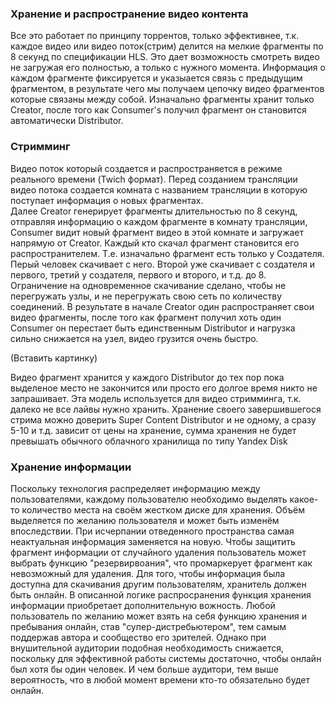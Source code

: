 ### Хранение и распространение видео контента
Все это работает по принципу торрентов, только эффективнее, т.к. каждое видео или видео поток(стрим) делится на мелкие фрагменты по 8 секунд по спецификации HLS. Это дает возможность смотреть видео не загружая его полностью, а только с нужного момента. 
Информация о каждом фрагменте фиксируется и указыается связь с предыдущим фрагментом, в результате чего мы получаем цепочку видео фрагментов которые связаны между собой. Изначально фрагменты хранит только Creator, после того как Consumer's получил фрагмент он становится автоматически Distributor. 

### Стримминг
Видео поток который создается и распространяется в режиме реального времени (Twich формат).
Перед созданием трансляции видео потока создается комната с названием трансляции в которую поступает информация о новых фрагментах.  
Далее Creator генерирует фрагменты длительностью по 8 секунд, отправляя информацию о каждом фрагменте в комнату трансляции, Consumer видит новый фрагмент видео в этой комнате и загружает напрямую от Creator. Каждый кто скачал фрагмент становится его распространителем. Т.е. изначально фрагмент есть только у Создателя. Перый человек скачивает с него. Второй уже скачивает с создателя и первого, третий у создателя, первого и второго, и т.д. до 8. Ограничение на одновременное скачивание сделано, чтобы не перегружать узлы, и не перегружать свою сеть по количеству соединений. В результате в начале Creator один распространяет свои видео фрагменты, после того как фрагмент получил хоть один Consumer он перестает быть единственным Distributor и нагрузка сильно снижается на узел, видео грузится очень быстро.

(Вставить картинку)

Видео фрагмент хранится у каждого Distributor до тех пор пока выделеное место не закончится или просто его долгое время никто не запрашивает. Эта модель используется для видео стримминга, т.к. далеко не все лайвы нужно хранить. 
Хранение своего завершившегося стрима можно доверить Super Content Distributor и не одному, а сразу 5-10 и т.д. зависит от цены на хранение, сумма хранения не будет превышать обычного облачного хранилища по типу Yandex Disk  

### Хранение информации

Поскольку технология распределяет информацию между пользователями, каждому пользователю необходимо выделять какое-то количество места на своём жестком диске для хранения. 
Объём выделяется по желанию пользователя и может быть изменём впоследствии.
При исчерпании отведенного пространства самая неактуальная информация заменяется на новую. 
Чтобы защитить фрагмент информации от случайного удаления пользователь может выбрать функцию "резервирвоания", что промаркерует фрагмент как невозможный для удаления. 
Для того, чтобы информация была доступна для скачивания другим пользователям, хранитель должен быть онлайн.
В описанной логике распросранения функция хранения информации приобретает дополнительную вожность. Любой пользователь по желанию может взять на себя функцию хранения и пребывания онлайн, став "супер-дистребьютером", тем самым поддержав автора и сообщество его зрителей. 
Однако при внушительной аудитории подобная необходимость снижается, поскольку для эффективной работы системы достаточно, чтобы онлайн был хотя бы один человек. И чем больше аудитори, тем выше вероятность, что в любой момент времени кто-то обязательно будет онлайн. 
